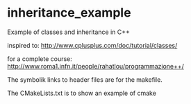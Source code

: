 # inheritance_example
Example of classes and inheritance in C++

inspired to: http://www.cplusplus.com/doc/tutorial/classes/

for a complete course: http://www.roma1.infn.it/people/rahatlou/programmazione++/


The symbolik links to header files are for the makefile.

The CMakeLists.txt is to show an example of cmake 